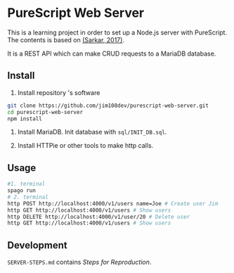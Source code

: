 # PureScript Web Server

This is a learning project in order to set up a Node.js server with PureScript. The contents is based on [(Sarkar, 2017)](https://abhinavsarkar.net/posts/ps-simple-rest-service/).

It is a REST API which can make CRUD requests to a MariaDB database.

## Install

1. Install repository 's  software

```sh
git clone https://github.com/jim108dev/purescript-web-server.git
cd purescript-web-server
npm install
```

1. Install MariaDB. Init database with `sql/INIT_DB.sql`.

1. Install HTTPie or other tools to make http calls.

## Usage

```sh
#1. terminal
spago run 
# 2. terminal
http POST http://localhost:4000/v1/users name=Joe # Create user Jim
http GET http://localhost:4000/v1/users # Show users
http DELETE http://localhost:4000/v1/user/20 # Delete user
http GET http://localhost:4000/v1/users # Show users
```

## Development

`SERVER-STEPS.md` contains *Steps for Reproduction*.

